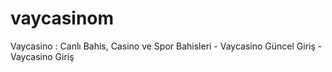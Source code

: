 # vaycasinom
Vaycasino : Canlı Bahis, Casino ve Spor Bahisleri - Vaycasino Güncel Giriş - Vaycasino Giriş
